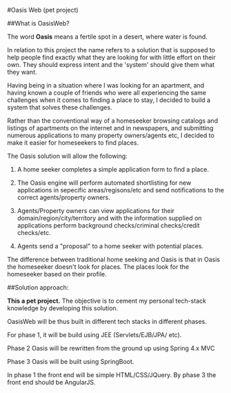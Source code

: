 #Oasis Web (pet project)

 

##What is OasisWeb?

 

The word **Oasis** means a fertile spot in a desert, where water is found.

In relation to this project the name refers to a solution that is supposed to help people find exactly what they are looking for with little effort on their own. They should express intent and the 'system' should give them what they want.

Having being in a situation where I was looking for an apartment, and having known a couple of friends who were all experiencing the same challenges when it comes to finding a place to stay, I decided to build a system that solves these challenges.

 

Rather than the conventional way of a homeseeker browsing catalogs and listings of apartments on the internet and in newspapers, and submitting numerous applications to many property owners/agents etc, I decided to make it easier for homeseekers to find places.

The Oasis solution will allow the following:

1. A home seeker completes a simple application form to find a place.

2. The Oasis engine will perform automated shortlisting for new applications in sepecific areas/regisons/etc and send notifications to the correct agents/property owners.

3. Agents/Property owners can view applications for their domain/region/city/territory and with the information supplied on applications perform background checks/criminal checks/credit checks/etc.

4. Agents send a "proposal" to a home seeker with potential places.

 

The difference between traditional home seeking and Oasis is that in Oasis the homeseeker doesn't look for places. The places look for the homeseeker based on their profile.

 

##Solution approach:

 

**This a pet project.** The objective is to cement my personal tech-stack knowledge by developing this solution.

OasisWeb will be thus built in different tech stacks in different phases.

For phase 1, it will be build using JEE (Servlets/EJB/JPA/ etc).

Phase 2 Oasis will be rewritten from the ground up using Spring 4.x MVC

Phase 3 Oasis will be built using SpringBoot.

 

In phase 1 the front end will be simple HTML/CSS/JQuery. By phase 3 the front end should be AngularJS.

 

 